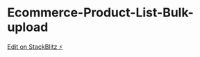 # Ecommerce-Product-List-Bulk-upload

[Edit on StackBlitz ⚡️](https://stackblitz.com/edit/react-1tszgt)